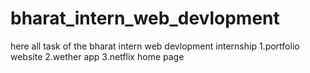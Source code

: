 # bharat_intern_web_devlopment
here all task of the bharat intern web devlopment internship 1.portfolio website 2.wether app 3.netflix home page
